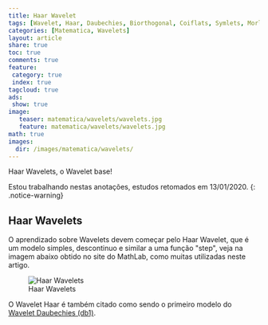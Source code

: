 ```yaml
---
title: Haar Wavelet
tags: [Wavelet, Haar, Daubechies, Biorthogonal, Coiflats, Symlets, Morlet, Mexican Hat, Meyer, DSP, Signal, Signal Processing]
categories: [Matematica, Wavelets]
layout: article
share: true
toc: true
comments: true
feature:
 category: true
 index: true
tagcloud: true
ads: 
 show: true
image:
   teaser: matematica/wavelets/wavelets.jpg
   feature: matematica/wavelets/wavelets.jpg
math: true
images:
  dir: /images/matematica/wavelets/
---
```

Haar Wavelets, o Wavelet base!

<!--more-->

Estou trabalhando nestas anotações, estudos retomados em 13/01/2020.
{: .notice-warning}

## Haar Wavelets

O aprendizado sobre Wavelets devem começar pelo Haar Wavelet, que é um modelo simples, descontinuo e similar a uma função "step", veja na imagem abaixo obtido no site do MathLab, como muitas utilizadas neste artigo.

<figure class="image">
  <img src="{{site.url}}/{{page.images.dir}}/ch01_intro34-haar.gif" alt="Haar Wavelets" ></a>
  <figcaption>Haar Wavelets</figcaption>
</figure>

O Wavelet Haar é também citado como sendo o primeiro modelo do [Wavelet Daubechies (db1)](@daubechies-wavelets).
